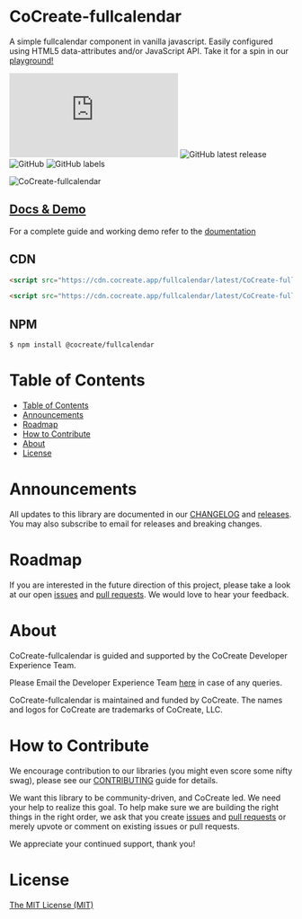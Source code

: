 # CoCreate-fullcalendar

A simple fullcalendar component in vanilla javascript. Easily configured using HTML5 data-attributes and/or JavaScript API. Take it for a spin in our [playground!](https://cocreate.app/docs/fullcalendar)

![GitHub file size in bytes](https://img.shields.io/github/size/CoCreate-app/CoCreate-fullcalendar/dist/CoCreate-fullcalendar.min.js?label=minified%20size&style=for-the-badge)
![GitHub latest release](https://img.shields.io/github/v/release/CoCreate-app/CoCreate-fullcalendar?style=for-the-badge)
![GitHub](https://img.shields.io/github/license/CoCreate-app/CoCreate-fullcalendar?style=for-the-badge)
![GitHub labels](https://img.shields.io/github/labels/CoCreate-app/CoCreate-fullcalendar/help%20wanted?style=for-the-badge)

![CoCreate-fullcalendar](https://cdn.cocreate.app/docs/CoCreate-fullcalendar.gif)

## [Docs & Demo](https://cocreate.app/docs/fullcalendar)

For a complete guide and working demo refer to the [doumentation](https://cocreate.app/docs/fullcalendar)

## CDN

```html
<script src="https://cdn.cocreate.app/fullcalendar/latest/CoCreate-fullcalendar.min.js"></script>
```

```html
<script src="https://cdn.cocreate.app/fullcalendar/latest/CoCreate-fullcalendar.min.css"></script>
```

## NPM

```shell
$ npm install @cocreate/fullcalendar
```

# Table of Contents

- [Table of Contents](#table-of-contents)
- [Announcements](#announcements)
- [Roadmap](#roadmap)
- [How to Contribute](#how-to-contribute)
- [About](#about)
- [License](#license)

<a name="announcements"></a>

# Announcements

All updates to this library are documented in our [CHANGELOG](https://github.com/CoCreate-app/CoCreate-fullcalendar/blob/master/CHANGELOG.md) and [releases](https://github.com/CoCreate-app/CoCreate-fullcalendar/releases). You may also subscribe to email for releases and breaking changes.

<a name="roadmap"></a>

# Roadmap

If you are interested in the future direction of this project, please take a look at our open [issues](https://github.com/CoCreate-app/CoCreate-fullcalendar/issues) and [pull requests](https://github.com/CoCreate-app/CoCreate-fullcalendar/pulls). We would love to hear your feedback.

<a name="about"></a>

# About

CoCreate-fullcalendar is guided and supported by the CoCreate Developer Experience Team.

Please Email the Developer Experience Team [here](mailto:develop@cocreate.app) in case of any queries.

CoCreate-fullcalendar is maintained and funded by CoCreate. The names and logos for CoCreate are trademarks of CoCreate, LLC.

<a name="contribute"></a>

# How to Contribute

We encourage contribution to our libraries (you might even score some nifty swag), please see our [CONTRIBUTING](https://github.com/CoCreate-app/CoCreate-fullcalendar/blob/master/CONTRIBUTING.md) guide for details.

We want this library to be community-driven, and CoCreate led. We need your help to realize this goal. To help make sure we are building the right things in the right order, we ask that you create [issues](https://github.com/CoCreate-app/CoCreate-fullcalendar/issues) and [pull requests](https://github.com/CoCreate-app/CoCreate-fullcalendar/pulls) or merely upvote or comment on existing issues or pull requests.

We appreciate your continued support, thank you!

# License

[The MIT License (MIT)](https://github.com/CoCreate-app/CoCreate-fullcalendar/blob/master/LICENSE)
